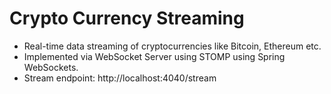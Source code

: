 # Crypto Currency Streaming

- Real-time data streaming of cryptocurrencies like Bitcoin, Ethereum etc.
- Implemented via WebSocket Server using STOMP using Spring WebSockets.
- Stream endpoint: http://localhost:4040/stream